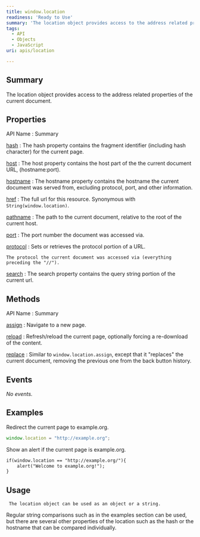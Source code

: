 ```yaml
---
title: window.location
readiness: 'Ready to Use'
summary: 'The location object provides access to the address related properties of the current document.'
tags:
  - API
  - Objects
  - JavaScript
uri: apis/location

---
```

## Summary

The location object provides access to the address related properties of the current document.

## Properties

API Name
:   Summary

[hash](/apis/location/hash)
:   The hash property contains the fragment identifier (including hash character) for the current page.

[host](/apis/location/host)
:   The host property contains the host part of the the current document URL, (hostname:port).

[hostname](/apis/location/hostname)
:   The hostname property contains the hostname the current document was served from, excluding protocol, port, and other information.

[href](/apis/location/href)
:   The full url for this resource. Synonymous with `String(window.location)`.

[pathname](/apis/location/pathname)
:   The path to the current document, relative to the root of the current host.

[port](/apis/location/port)
:   The port number the document was accessed via.

[protocol](/apis/location/protocol)
:   Sets or retrieves the protocol portion of a URL.

    The protocol the current document was accessed via (everything preceding the "//").

[search](/apis/location/search)
:   The search property contains the query string portion of the current url.

## Methods

API Name
:   Summary

[assign](/apis/location/assign)
:   Navigate to a new page.

[reload](/apis/location/reload)
:   Refresh/reload the current page, optionally forcing a re-download of the content.

[replace](/apis/location/replace)
:   Similar to `window.location.assign`, except that it "replaces" the current document, removing the previous one from the back button history.

## Events

*No events.*

## Examples

Redirect the current page to example.org.

``` js
window.location = "http://example.org";
```

Show an alert if the current page is example.org.

``` html
if(window.location == "http://example.org/"){
    alert("Welcome to example.org!");
}
```

## Usage

     The location object can be used as an object or a string.

Regular string comparisons such as in the examples section can be used, but there are several other properties of the location such as the hash or the hostname that can be compared individually.
